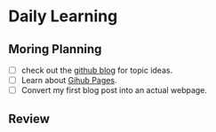 # Daily Learning
## Moring Planning
- [ ] check out the [github blog](https://github.blog/) for topic ideas.
- [ ] Learn about [Gihub Pages](https://github.com/#first-day-on-github).
- [ ] Convert my first blog post into an actual webpage.
## Review

